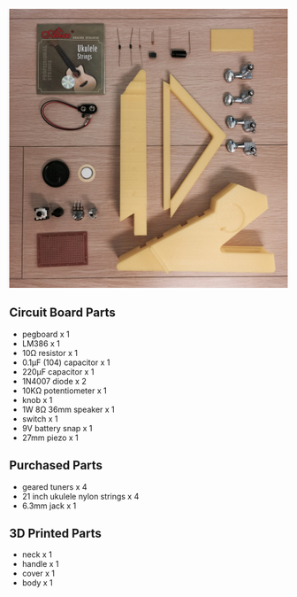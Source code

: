 ![parts](https://raw.githubusercontent.com/UkuleleDesign/LightningUke/master/images/parts.jpg)

## Circuit Board Parts

- pegboard x 1
- LM386 x 1
- 10Ω resistor x 1
- 0.1μF (104) capacitor x 1
- 220μF capacitor x 1
- 1N4007 diode x 2
- 10KΩ potentiometer x 1
- knob x 1
- 1W 8Ω 36mm speaker x 1
- switch x 1
- 9V battery snap x 1
- 27mm piezo x 1

## Purchased Parts
- geared tuners x 4
- 21 inch ukulele nylon strings x 4
- 6.3mm jack x 1

## 3D Printed Parts
- neck x 1
- handle x 1
- cover x 1
- body x 1
